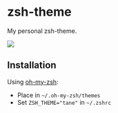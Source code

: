 # zsh-theme

My personal zsh-theme.

![](https://raw.github.com/tanem/zsh-theme/master/screenshot.png)

## Installation

Using [oh-my-zsh](https://github.com/robbyrussell/oh-my-zsh):

 * Place in `~/.oh-my-zsh/themes`
 * Set `ZSH_THEME="tane"` in `~/.zshrc`
